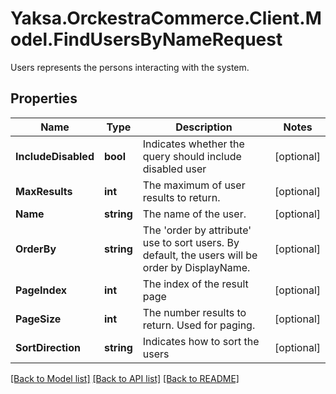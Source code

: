 # Yaksa.OrckestraCommerce.Client.Model.FindUsersByNameRequest
Users represents the persons interacting with the system.

## Properties

Name | Type | Description | Notes
------------ | ------------- | ------------- | -------------
**IncludeDisabled** | **bool** | Indicates whether the query should include disabled user | [optional] 
**MaxResults** | **int** | The maximum of user results to return. | [optional] 
**Name** | **string** | The name of the user. | [optional] 
**OrderBy** | **string** | The &#39;order by attribute&#39; use to sort users. By default, the users will be order by DisplayName. | [optional] 
**PageIndex** | **int** | The index of the result page | [optional] 
**PageSize** | **int** | The number results to return. Used for paging. | [optional] 
**SortDirection** | **string** | Indicates how to sort the users | [optional] 

[[Back to Model list]](../README.md#documentation-for-models) [[Back to API list]](../README.md#documentation-for-api-endpoints) [[Back to README]](../README.md)

